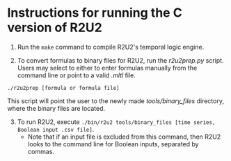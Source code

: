 # Instructions for running the C version of R2U2

1. Run the `make` command to compile R2U2's temporal logic engine.

2. To convert formulas to binary files for R2U2, run the *r2u2prep.py* script. Users may select to either to enter formulas manually from the command line or point to a valid *.mltl* file.

`./r2u2prep [formula or formula file]`

This script will point the user to the newly made *tools/binary_files* directory, where the binary files are located.

3. To run R2U2, execute `./bin/r2u2 tools/binary_files [time series, Boolean input .csv file]`.
    * Note that if an input file is excluded from this command, then R2U2 looks to the command line for Boolean inputs, separated by commas.